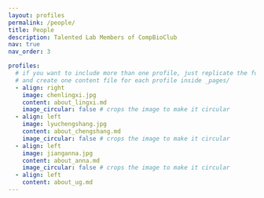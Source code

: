```yaml
---
layout: profiles
permalink: /people/
title: People
description: Talented Lab Members of CompBioClub
nav: true
nav_order: 3

profiles:
  # if you want to include more than one profile, just replicate the following block
  # and create one content file for each profile inside _pages/
  - align: right
    image: chenlingxi.jpg
    content: about_lingxi.md
    image_circular: false # crops the image to make it circular
  - align: left
    image: lyuchengshang.jpg
    content: about_chengshang.md
    image_circular: false # crops the image to make it circular
  - align: left
    image: jianganna.jpg
    content: about_anna.md
    image_circular: false # crops the image to make it circular
  - align: left
    content: about_ug.md
---
```

